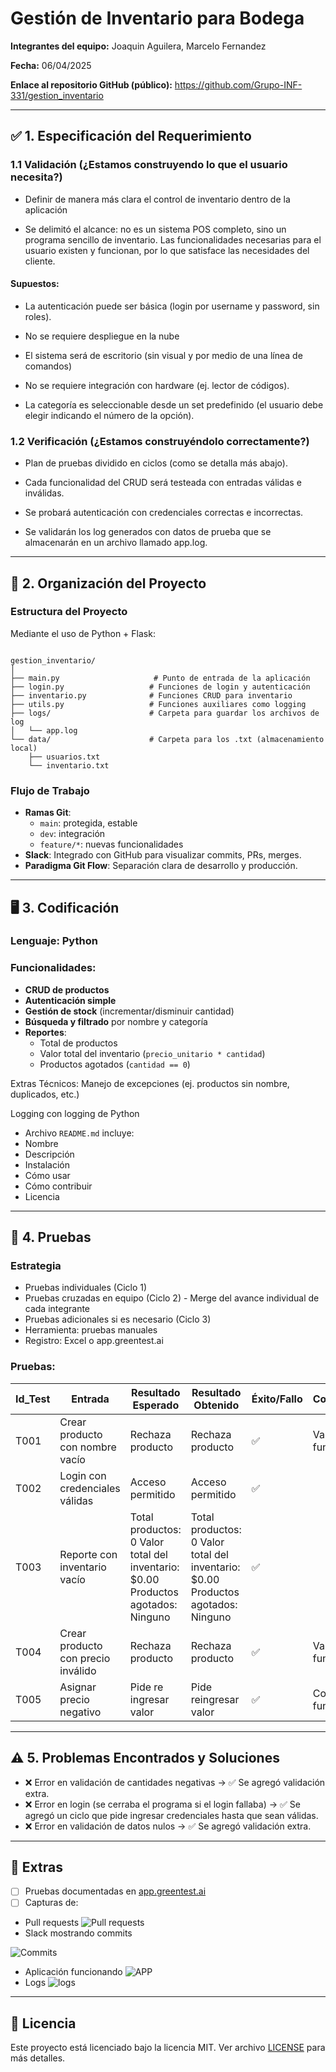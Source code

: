 # Gestión de Inventario para Bodega

**Integrantes del equipo:** Joaquin Aguilera, Marcelo Fernandez

**Fecha:** 06/04/2025

**Enlace al repositorio GitHub (público):** https://github.com/Grupo-INF-331/gestion_inventario

---

## ✅ 1. Especificación del Requerimiento
### 1.1 Validación (¿Estamos construyendo lo que el usuario necesita?)

- Definir de manera más clara el control de inventario dentro de la aplicación

- Se delimitó el alcance: no es un sistema POS completo, sino un programa sencillo de inventario. Las funcionalidades necesarias para el usuario existen y funcionan, por lo que satisface las necesidades del cliente.

#### Supuestos:

- La autenticación puede ser básica (login por username y password, sin roles).

- No se requiere despliegue en la nube

- El sistema será de escritorio (sin visual y por medio de una línea de comandos)

- No se requiere integración con hardware (ej. lector de códigos).

- La categoría es seleccionable desde un set predefinido (el usuario debe elegir indicando el número de la opción).

### 1.2 Verificación (¿Estamos construyéndolo correctamente?)
- Plan de pruebas dividido en ciclos (como se detalla más abajo).

- Cada funcionalidad del CRUD será testeada con entradas válidas e inválidas.

- Se probará autenticación con credenciales correctas e incorrectas.

- Se validarán los log generados con datos de prueba que se almacenarán en un archivo llamado app.log.

---

## 🧠 2. Organización del Proyecto
### Estructura del Proyecto
Mediante el uso de Python + Flask:

```arduino

gestion_inventario/
│
├── main.py                     # Punto de entrada de la aplicación
├── login.py                   # Funciones de login y autenticación
├── inventario.py              # Funciones CRUD para inventario
├── utils.py                   # Funciones auxiliares como logging
├── logs/                      # Carpeta para guardar los archivos de log
│   └── app.log
└── data/                      # Carpeta para los .txt (almacenamiento local)
    ├── usuarios.txt
    └── inventario.txt

```
### Flujo de Trabajo

- **Ramas Git**:
  - `main`: protegida, estable
  - `dev`: integración
  - `feature/*`: nuevas funcionalidades
- **Slack**: Integrado con GitHub para visualizar commits, PRs, merges.
- **Paradigma Git Flow**: Separación clara de desarrollo y producción.

---

## 🖥️ 3. Codificación

### Lenguaje: Python

### Funcionalidades:

- **CRUD de productos**
- **Autenticación simple**
- **Gestión de stock** (incrementar/disminuir cantidad)
- **Búsqueda y filtrado** por nombre y categoría
- **Reportes**:
  - Total de productos
  - Valor total del inventario (`precio_unitario * cantidad`)
  - Productos agotados (`cantidad == 0`)

Extras Técnicos:
Manejo de excepciones (ej. productos sin nombre, duplicados, etc.)

Logging con logging de Python

- Archivo `README.md` incluye:
- Nombre
- Descripción
- Instalación
- Cómo usar
- Cómo contribuir
- Licencia

---

## 🧪 4. Pruebas

### Estrategia

- Pruebas individuales (Ciclo 1)
- Pruebas cruzadas en equipo (Ciclo 2) - Merge del avance individual de cada integrante
- Pruebas adicionales si es necesario (Ciclo 3)
- Herramienta: pruebas manuales
- Registro: Excel o app.greentest.ai

### Pruebas:

| Id_Test | Entrada                         | Resultado Esperado               | Resultado Obtenido         | Éxito/Fallo | Comentario              |
|---------|----------------------------------|----------------------------------|-----------------------------|--------------|--------------------------|
| T001    | Crear producto con nombre vacío        | Rechaza producto                 | Rechaza producto            | ✅            | Validación funciona       |
| T002    | Login con credenciales válidas   | Acceso permitido                 | Acceso permitido            | ✅            |                          |
| T003    | Reporte con inventario vacío     | Total productos: 0 Valor total del inventario: $0.00 Productos agotados: Ninguno| Total productos: 0 Valor total del inventario: $0.00 Productos agotados: Ninguno | ✅      |                          |
| T004    | Crear producto con precio inválido       | Rechaza producto                 | Rechaza producto            | ✅            | Validación funciona       |
| T005    | Asignar precio negativo       | Pide re ingresar valor              | Pide reingresar valor           | ✅            | Control funciona   |

---

## ⚠️ 5. Problemas Encontrados y Soluciones

- ❌ Error en validación de cantidades negativas → ✅ Se agregó validación extra.
- ❌ Error en login (se cerraba el programa si el login fallaba) → ✅ Se agregó un ciclo que pide ingresar credenciales hasta que sean válidas.
- ❌ Error en validación de datos nulos → ✅ Se agregó validación extra.

---

## 📎 Extras

- [ ] Pruebas documentadas en [app.greentest.ai](https://app.greentest.ai)
- [ ] Capturas de:
- Pull requests
![Pull requests](img_entregable/commits.jpeg)
- Slack mostrando commits
  
![Commits](img_entregable/slack.jpeg)
- Aplicación funcionando
![APP](img_entregable/commits.jpeg)
- Logs
![logs](img_entregable/logs.png)

---

## 📌 Licencia

Este proyecto está licenciado bajo la licencia MIT. Ver archivo [LICENSE](LICENSE) para más detalles.

